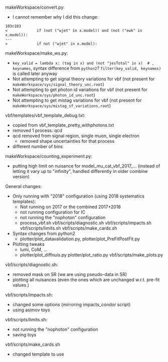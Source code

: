 makeWorkspace/convert.py:
  - I cannot remember why I did this change:
  ```
  103c103
  <             if (not ("wjet" in x.model)) and (not ("ewk" in x.model)):
  ---
  >             if not ("wjet" in x.model):
  ```

makeWorkspace/make_ws.py:
   -  `key_valid = lambda x: (tag in x) and (not "jesTotal" in x)  # , keynames`, syntax difference from `python2`?
     `filter(key_valid, keynames)` is called later anyway
   - Not attempting to get signal theory variations for vbf (not present for `makeWorkspace/sys/signal_theory_unc.root`)
   - Not attempting to get photon id variations for vbf (not present for `makeWorkspace/sys/photon_id_unc.root`)
   - Not attempting to get mistag variations for vbf (not present for `makeWorkspace/sys/mistag_sf_variations.root`)

vbf/templates/vbf_template_debug.txt:
   - copied from vbf_template_pretty_withphotons.txt
   - removed 1 process: qcd
   - qcd removed from signal region, single muon, single electron
      - removed shape uncertainties for that process
   - different number of bins

makeWorkspace/counting_experiment.py: 
   - putting high limit on nuisance for model_mu_cat_vbf_2017_... 
      (instead of letting it vary up to "infinity", handled differently in older combine version)

General changes:
   - Only running with "2018" configuration (using 2018 systematics templates):
      - Not running on 2017 or the combined 2017+2018
      - not running configuration for IC
      - not running the "nophoton" configuration
      - process_vbf.sh vbf/scripts/diagnostic.sh vbf/scripts/impacts.sh vbf/scripts/limits.sh vbf/scripts/make_cards.sh
   - Syntax changes from python2
      - plotter/plot_datavalidation.py, plotter/plot_PreFitPostFit.py
   - Plotting tweaks
      - lumi, CoM, ...
      - plotter/plot_diffnuis.py plotter/plot_ratio.py vbf/scripts/make_plots.py

vbf/scripts/diagnostic.sh:
   - removed mask on SR (we are using pseudo-data in SR)
   - plotting all nuisances (even the ones which are unchanged w.r.t. pre-fit values.)

vbf/scripts/impacts.sh:
   - changed some options (mirroring impacts_condor script)
   - using asimov toys

vbf/scripts/limits.sh:
   - not running the "nophoton" configuration
   - saving toys

vbf/scripts/make_cards.sh
   - changed template to use